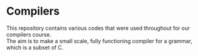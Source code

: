 # Compilers
This repository contains various codes that were used throughout for our compilers course. <br>
The aim is to make a small scale, fully functioning compiler for a grammar, which is a subset of C.

